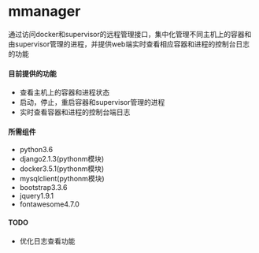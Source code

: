 # mmanager

通过访问docker和supervisor的远程管理接口，集中化管理不同主机上的容器和由supervisor管理的进程，并提供web端实时查看相应容器和进程的控制台日志的功能

#### 目前提供的功能

- 查看主机上的容器和进程状态
- 启动，停止，重启容器和supervisor管理的进程
- 实时查看容器和进程的控制台端日志

#### 所需组件

- python3.6
- django2.1.3(pythonm模块)
- docker3.5.1(pythonm模块)
- mysqlclient(pythonm模块)
- bootstrap3.3.6
- jquery1.9.1
- fontawesome4.7.0

#### TODO

- 优化日志查看功能